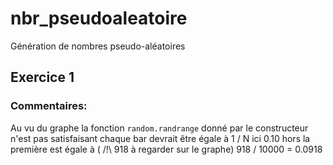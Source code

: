 # nbr_pseudoaleatoire
Génération de nombres pseudo-aléatoires

## Exercice 1

### Commentaires:

Au vu du graphe la fonction `random.randrange` donné par le constructeur
n'est pas satisfaisant chaque bar devrait être égale à 1 / N ici 0.10 hors la
première est égale à ( /!\ 918 à regarder sur le graphe) 918 / 10000 = 0.0918
